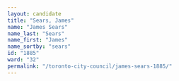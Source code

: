 ```yaml
---
layout: candidate
title: "Sears, James"
name: "James Sears"
name_last: "Sears"
name_first: "James"
name_sortby: "sears"
id: "1885"
ward: "32"
permalink: "/toronto-city-council/james-sears-1885/"
---
```

